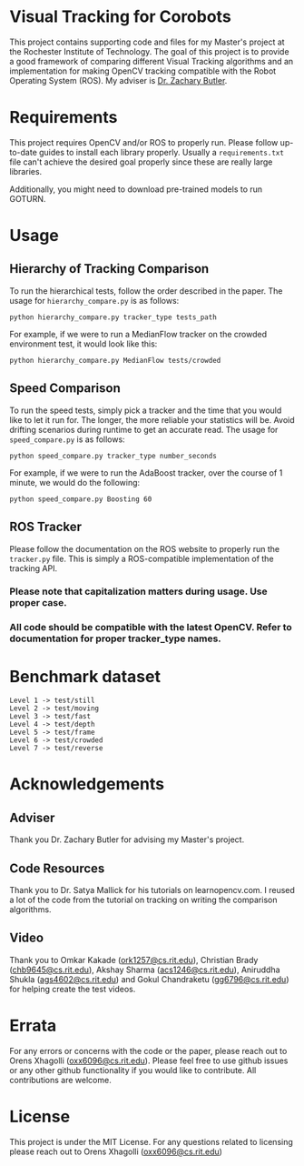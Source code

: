 # Visual Tracking for Corobots
This project contains supporting code and files for my Master's project at the Rochester Institute of Technology.
The goal of this project is to provide a good framework of comparing different Visual Tracking algorithms and
an implementation for making OpenCV tracking compatible with the Robot Operating System (ROS). My adviser is 
[Dr. Zachary Butler](https://cs.rit.edu/~zjb/).

# Requirements
This project requires OpenCV and/or ROS to properly run. Please follow up-to-date guides to install each library 
properly. Usually a `requirements.txt` file can't achieve the desired goal properly since these are really large 
libraries.

Additionally, you might need to download pre-trained models to run GOTURN.

# Usage
## Hierarchy of Tracking Comparison
To run the hierarchical tests, follow the order described in the paper. The usage for `hierarchy_compare.py` is as 
follows:
```
python hierarchy_compare.py tracker_type tests_path
```

For example, if we were to run a MedianFlow tracker on the crowded environment test, it would look like this:
```
python hierarchy_compare.py MedianFlow tests/crowded
```

## Speed Comparison
To run the speed tests, simply pick a tracker and the time that you would like to let it run for. The longer, 
the more reliable your statistics will be. Avoid drifting scenarios during runtime to get an accurate read.
The usage for `speed_compare.py` is as follows:
```
python speed_compare.py tracker_type number_seconds
``` 

For example, if we were to run the AdaBoost tracker, over the course of 1 minute, we would do the following:
```
python speed_compare.py Boosting 60
```

## ROS Tracker

Please follow the documentation on the ROS website to properly run the `tracker.py` file. This is simply a 
ROS-compatible implementation of the tracking API.

### Please note that capitalization matters during usage. Use proper case.

### All code should be compatible with the latest OpenCV. Refer to documentation for proper tracker_type names.

# Benchmark dataset
```
Level 1 -> test/still
Level 2 -> test/moving
Level 3 -> test/fast
Level 4 -> test/depth
Level 5 -> test/frame
Level 6 -> test/crowded
Level 7 -> test/reverse
```

# Acknowledgements

## Adviser
Thank you Dr. Zachary Butler for advising my Master's project.

## Code Resources
Thank you to Dr. Satya Mallick for his tutorials on learnopencv.com.
I reused a lot of the code from the tutorial on tracking on writing the comparison algorithms.

## Video
Thank you to Omkar Kakade (ork1257@cs.rit.edu), Christian Brady (chb9645@cs.rit.edu),
Akshay Sharma (acs1246@cs.rit.edu), Aniruddha Shukla (ags4602@cs.rit.edu) and Gokul Chandraketu (gg6796@cs.rit.edu)
for helping create the test videos.

# Errata
For any errors or concerns with the code or the paper, please reach out to Orens Xhagolli (oxx6096@cs.rit.edu).
Please feel free to use github issues or any other github functionality if you would like to contribute. 
All contributions are welcome.

# License
This project is under the MIT License. For any questions related to licensing please reach out to 
Orens Xhagolli (oxx6096@cs.rit.edu)